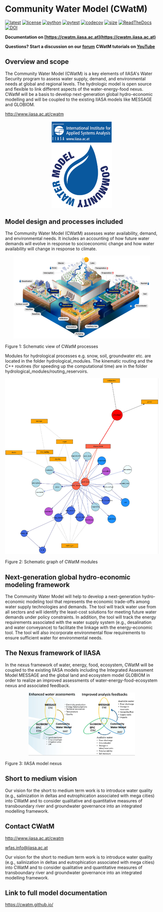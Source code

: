 # Community Water Model (CWatM)

[![latest](https://img.shields.io/github/last-commit/iiasa/CWatM)](https://github.com/iiasa/CWatM)
[![license](https://img.shields.io/github/license/iiasa/CWatM?color=1)](https://github.com/iiasa/CWatM/blob/version1.05/LICENSE)
[![python](https://img.shields.io/badge/python-3.7_|_3.8_|_3.9_|_3.10|_3.11-blue?logo=python&logoColor=white)](https://github.com/iiasa/CWatM)
[![pytest](https://github.com/IAMconsortium/pyam/actions/workflows/pytest.yml/badge.svg)](https://github.com/iiasa/CWatM)
[![codecov](https://codecov.io/gh/iiasa/CWATM_priv/branch/develop/graph/badge.svg?token=6HENTZM7SC)](https://codecov.io/gh/iiasa/CWATM_priv)
[![size](https://img.shields.io/github/repo-size/iiasa/CWatM)](https://github.com/iiasa/CWatM)
[![ReadTheDocs](https://readthedocs.org/projects/pyam-iamc/badge/?version=latest)](https://cwatm.iiasa.ac.at/)
[![DOI](https://zenodo.org/badge/DOI/10.5281/zenodo.3528097.svg)](https://doi.org/10.5281/zenodo.3528097)


**Documentation on [https://cwatm.iiasa.ac.at](https://cwatm.iiasa.ac.at)**

**Questions? Start a discussion on our [forum](https://github.com/iiasa/CWatM/discussions)**
**CWatM tutorials on [YouTube](https://youtube.com/playlist?list=PLyT8dd_rWLaymQIewMyzVcjMYvPR8Rqtw)**

## Overview and scope

The Community Water Model (CWatM) is a key elements of IIASA's Water Security program to assess water supply, demand, and environmental needs at global and regional levels. The hydrologic model is open source and flexible to link different aspects of the water-energy-food nexus. CWatM will be a basis to develop next-generation global hydro-economic modelling and will be coupled to the existing IIASA models like MESSAGE and GLOBIOM.

http://www.iiasa.ac.at/cwatm


<p align="center">
  <img src="Tools/documentation/_static/CWatM_logo.png" width="200" title="CWatM">
</p>


## Model design and processes included

The Community Water Model (CWatM) assesses water availability, demand, and environmental needs. It includes an accounting of how future water demands will evolve in response to socioeconomic change and how water availability will change in response to climate.

<p align="center">
  <img src="Tools/documentation/_static/Hydrological-model2.jpg" width="450" title="Schematic view of processes">
</p>
Figure 1: Schematic view of CWatM processes

Modules for hydrological processes e.g. snow, soil, groundwater etc. are located in the folder hydrological_modules.
The kinematic routing and the C++ routines (for speeding up the computational time) are in the folder hydrological_modules/routing_reservoirs.

<p align="center">
  <img src="Tools/documentation/_static/schematic_modules.jpg" width="650" title="Schematic modules">
</p>
Figure 2: Schematic graph of CWatM modules

## Next-generation global hydro-economic modeling framework

The Community Water Model will help to develop a next-generation hydro-economic modeling tool that represents the economic trade-offs among water supply technologies and demands.  The tool will track water use from all sectors and will identify the least-cost solutions for meeting future water demands under policy constraints.  In addition, the tool will track the energy requirements associated with the water supply system (e.g., desalination and water conveyance) to facilitate the linkage with the energy-economic tool. The tool will also incorporate environmental flow requirements to ensure sufficient water for environmental needs.

## The Nexus framework of IIASA

In the nexus framework of water, energy, food, ecosystem, CWatM will be coupled to the existing IIASA models including the Integrated Assessment Model MESSAGE and the global land and ecosystem model GLOBIOM in order to realize an improved assessments of water-energy-food-ecosystem nexus and associated feedback.

<p align="center">
  <img src="Tools/documentation/_static/nexus.jpg" width="350" title="IIASA nexus">
</p>
Figure 3: IIASA model nexus


## Short to medium vision

Our vision for the short to medium term work is to introduce water quality (e.g., salinization in deltas and eutrophication associated with mega cities) into CWatM and to consider qualitative and quantitative measures of transboundary river and groundwater governance into an integrated modelling framework.

## Contact CWatM

http://www.iiasa.ac.at/cwatm 

wfas.info@iiasa.ac.at

Our vision for the short to medium term work is to introduce water quality (e.g., salinization in deltas and eutrophication associated with mega cities) into CWatM and to consider qualitative and quantitative measures of transboundary river and groundwater governance into an integrated modelling framework.


## Link to full model documentation

https://cwatm.github.io/

